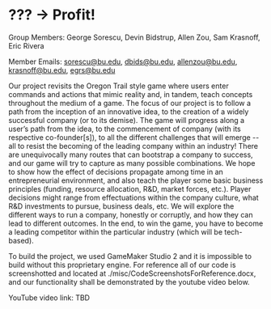 # ??? -> Profit!
Group Members: George Sorescu, Devin Bidstrup, Allen Zou, Sam Krasnoff, Eric Rivera

Member Emails: sorescu@bu.edu, dbids@bu.edu, allenzou@bu.edu, krasnoff@bu.edu, egrs@bu.edu

Our project revisits the Oregon Trail style game where users enter commands and actions that mimic reality and, in tandem, teach concepts throughout the medium of a game. The focus
of our project is to follow a path from the inception of an innovative idea, to the creation of a widely successful company (or to its demise). The game will progress along a user’s path from
the idea, to the commencement of company (with its respective co-founder[s]), to all the different challenges that will emerge -- all to resist the becoming of the leading company within
an industry! There are unequivocally many routes that can bootstrap a company to success, and our game will try to capture as many possible combinations. We hope to show how the effect of
decisions propagate among time in an entrepreneurial environment, and also teach the player some basic business principles (funding, resource allocation, R&D, market forces, etc.). Player
decisions might range from effectuations within the company culture, what R&D investments to pursue, business deals, etc. We will explore the different ways to run a company, honestly or
corruptly, and how they can lead to different outcomes. In the end, to win the game, you have to become a leading competitor within the particular industry (which will be tech-based).

To build the project, we used GameMaker Studio 2 and it is impossible to build without this proprietary engine.  For reference all of our code is screenshotted and located at ./misc/CodeScreenshotsForReference.docx, and our functionality shall be demonstrated by the youtube video below.

YouTube video link: TBD 

